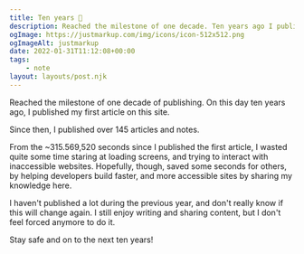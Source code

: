 ```yaml
---
title: Ten years 🎉
description: Reached the milestone of one decade. Ten years ago I published my first article here.
ogImage: https://justmarkup.com/img/icons/icon-512x512.png
ogImageAlt: justmarkup
date: 2022-01-31T11:12:08+00:00
tags:
    - note
layout: layouts/post.njk
---
```


Reached the milestone of one decade of publishing. On this day ten years ago, I published my first article on this site.

Since then, I published over 145 articles and notes.

From the ~315.569,520 seconds since I published the first article, I wasted quite some time staring at loading screens, and trying to interact with inaccessible websites. Hopefully, though, saved some seconds for others, by helping developers build faster, and more accessible sites by sharing my knowledge here.

I haven't published a lot during the previous year, and don't really know if this will change again. I still enjoy writing and sharing content, but I don't feel forced anymore to do it. 

Stay safe and on to the next ten years!
